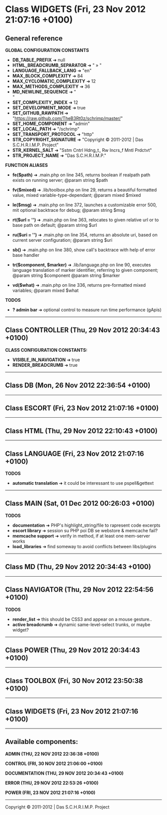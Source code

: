 Class WIDGETS (Fri, 23 Nov 2012 21:07:16 +0100)  
===============================================  
  
  
  
General reference  
-----------------  
  
  
**GLOBAL CONFIGURATION CONSTANTS**  
  
- **DB_TABLE_PREFIX** &#10140; null
- **HTML_BREADCRUMB_SEPARATOR** &#10140; " &raquo; "
- **LANGUAGE_FALLBACK_LANG** &#10140; "en"
- **MAX_BLOCK_COMPLEXITY** &#10140; 84
- **MAX_CYCLOMATIC_COMPLEXITY** &#10140; 12
- **MAX_METHODS_COMPLEXITY** &#10140; 36
- **MD_NEWLINE_SEQUENCE** &#10140; "  
"
- **SET_COMPLEXITY_INDEX** &#10140; 12
- **SET_DEVELOPMENT_MODE** &#10140; true
- **SET_GITHUB_RAWPATH** &#10140; "https://raw.github.com/TheB3Rt0z/schrimp/master/"
- **SET_HOME_COMPONENT** &#10140; "admin"
- **SET_LOCAL_PATH** &#10140; "/schrimp"
- **SET_TRANSPORT_PROTOCOL** &#10140; "http"
- **STR_COPYRIGHT_SIGNATURE** &#10140; "Copyright © 2011-2012 | Das S.C.H.R.I.M.P. Project"
- **STR_KERNEL_SALT** &#10140; "Sstm Cntrl Hdng_t_ Rw Incrs_f Mntl Prdctvt"
- **STR_PROJECT_NAME** &#10140; "Das S.C.H.R.I.M.P."
  
**FUNCTION ALIASES**  
  
- **fe($path)** &#10140; .main.php on line 345,
  returns boolean if realpath path exists on running server;
  @param string $path

- **fv($mixed)** &#10140; .lib/toolbox.php on line 29,
  returns a beautiful formatted value, mixed variable-type-dependant;
  @param mixed $mixed

- **le($msg)** &#10140; .main.php on line 372,
  launches a customizable error 500, mit optional backtrace for debug;
  @param string $msg

- **rt($url = '')** &#10140; .main.php on line 363,
  relocates to given relative url or to base path on default;
  @param string $url

- **ru($uri = '')** &#10140; .main.php on line 354,
  returns an absolute uri, based on current server configuration;
  @param string $uri

- **sb()** &#10140; .main.php on line 380,
  show call's backtrace with help of error base handler

- **tr($component, $marker)** &#10140; .lib/language.php on line 90,
  executes language translation of marker identifier, referring to given component;
  @param string $component
  @param string $marker

- **vd($what)** &#10140; .main.php on line 336,
  returns pre-formatted mixed variables;
  @param mixed $what

  
**TODOS**  
  
- **? admin bar** &#10140; optional control to measure run time performance (gApis)
  
  
***  
  
Class CONTROLLER (Thu, 29 Nov 2012 20:34:43 +0100)  
--------------------------------------------------  
  
  
**CLASS CONFIGURATION CONSTANTS:**  
  
- **VISIBLE_IN_NAVIGATION** &#10140; true
- **RENDER_BREADCRUMB** &#10140; true
  
***  
  
Class DB (Mon, 26 Nov 2012 22:36:54 +0100)  
------------------------------------------  
  
  
  
***  
  
Class ESCORT (Fri, 23 Nov 2012 21:07:16 +0100)  
----------------------------------------------  
  
  
  
***  
  
Class HTML (Thu, 29 Nov 2012 22:10:43 +0100)  
--------------------------------------------  
  
  
  
***  
  
Class LANGUAGE (Fri, 23 Nov 2012 21:07:16 +0100)  
------------------------------------------------  
  
  
**TODOS**  
  
- **automatic translation** &#10140; it could be interessant to use pspell&gettext
  
***  
  
Class MAIN (Sat, 01 Dec 2012 00:26:03 +0100)  
--------------------------------------------  
  
  
**TODOS**  
  
- **documentation** &#10140; PHP's highlight_string/file to rapresent code excerpts
- **escort library** &#10140; session su PHP poi DB se webstore & memcache fail?
- **memcache support** &#10140; verify in method, if at least one mem-server works
- **load_libraries** &#10140; find someway to avoid conflicts between libs/plugins
  
***  
  
Class MD (Thu, 29 Nov 2012 20:34:43 +0100)  
------------------------------------------  
  
  
  
***  
  
Class NAVIGATOR (Thu, 29 Nov 2012 22:54:56 +0100)  
-------------------------------------------------  
  
  
**TODOS**  
  
- **render_list** &#10140; this should be CSS3 and appear on a mouse gesture..
- **active breadcrumb** &#10140; dynamic same-level-select trunks, or maybe widget?
  
***  
  
Class POWER (Thu, 29 Nov 2012 20:34:43 +0100)  
---------------------------------------------  
  
  
  
***  
  
Class TOOLBOX (Fri, 30 Nov 2012 23:50:38 +0100)  
-----------------------------------------------  
  
  
  
***  
  
Class WIDGETS (Fri, 23 Nov 2012 21:07:16 +0100)  
-----------------------------------------------  
  
  
  
***  
  
Available components:  
---------------------  
  
  
**ADMIN (THU, 22 NOV 2012 22:36:38 +0100)**  
  
**CONTROL (FRI, 30 NOV 2012 21:06:00 +0100)**  
  
**DOCUMENTATION (THU, 29 NOV 2012 20:34:43 +0100)**  
  
**ERROR (THU, 29 NOV 2012 22:53:26 +0100)**  
  
**POWER (FRI, 23 NOV 2012 21:07:16 +0100)**  
  
  
***  
  




Copyright © 2011-2012 | Das S.C.H.R.I.M.P. Project  

